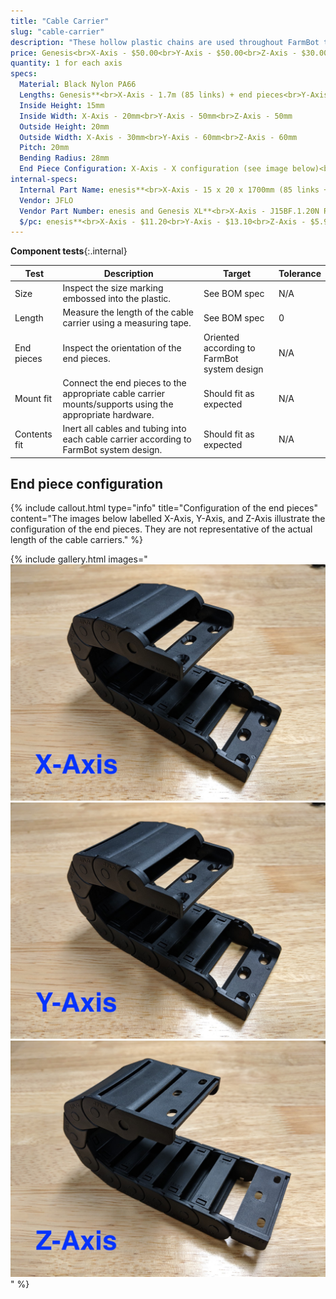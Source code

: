 ```yaml
---
title: "Cable Carrier"
slug: "cable-carrier"
description: "These hollow plastic chains are used throughout FarmBot to manage cables and tubing along each of the three axes."
price: Genesis<br>X-Axis - $50.00<br>Y-Axis - $50.00<br>Z-Axis - $30.00<br><br>**Genesis XL**<br>X-Axis - $80.00<br>Y-Axis - $80.00<br>Z-Axis - $30.00
quantity: 1 for each axis
specs:
  Material: Black Nylon PA66
  Lengths: Genesis**<br>X-Axis - 1.7m (85 links) + end pieces<br>Y-Axis - 1.7m (85 links) + end pieces<br>Z-Axis - 0.74m (37 links) + end pieces<br><br>**Genesis XL**<br>X-Axis - 3.2m (160 links) + end pieces<br>Y-Axis - 3.2m (160 links) + end pieces<br>Z-Axis - 0.74m (37 links) + end pieces
  Inside Height: 15mm
  Inside Width: X-Axis - 20mm<br>Y-Axis - 50mm<br>Z-Axis - 50mm
  Outside Height: 20mm
  Outside Width: X-Axis - 30mm<br>Y-Axis - 60mm<br>Z-Axis - 60mm
  Pitch: 20mm
  Bending Radius: 28mm
  End Piece Configuration: X-Axis - X configuration (see image below)<br>Y-Axis - Y configuration (see image below)<br>Z-Axis - Z configuration (see image below)
internal-specs:
  Internal Part Name: enesis**<br>X-Axis - 15 x 20 x 1700mm (85 links + end pieces in X configuration)<br>Y-Axis - 15 x 50 x 1700mm (85 links + end pieces in Y configuration)<br>Z-Axis - 15 x 50 x 740mm (37 links + end pieces in Z configuration)<br><br>**Genesis XL**<br>X-Axis - 15 x 20 x 3200mm (160 links + end pieces in X configuration)<br>Y-Axis - 15 x 50 x 3200mm (160 links + end pieces in Y configuration)<br>Z-Axis - 15 x 50 x 740mm (37 links + end pieces in Z configuration)
  Vendor: JFLO
  Vendor Part Number: enesis and Genesis XL**<br>X-Axis - J15BF.1.20N R28<br>Y-Axis - J15BF.1.50N R28<br>Z-Axis - J15BF.1.50N R28
  $/pc: enesis**<br>X-Axis - $11.20<br>Y-Axis - $13.10<br>Z-Axis - $5.90<br><br>**Genesis XL**<br>X-Axis - $19.90<br>Y-Axis - $24.50<br>Z-Axis - $5.90
---
```


**Component tests**{:.internal}

|Test         |Description  |Target       |Tolerance    |
|-------------|-------------|-------------|-------------|
|Size         |Inspect the size marking embossed into the plastic.|See BOM spec|N/A
|Length       |Measure the length of the cable carrier using a measuring tape.|See BOM spec|0
|End pieces   |Inspect the orientation of the end pieces.|Oriented according to FarmBot system design|N/A
|Mount fit    |Connect the end pieces to the appropriate cable carrier mounts/supports using the appropriate hardware.|Should fit as expected|N/A
|Contents fit |Inert all cables and tubing into each cable carrier according to FarmBot system design.|Should fit as expected|N/A

## End piece configuration

{%
include callout.html
type="info"
title="Configuration of the end pieces"
content="The images below labelled X-Axis, Y-Axis, and Z-Axis illustrate the configuration of the end pieces. They are not representative of the actual length of the cable carriers."
%}

{% include gallery.html images="
![End pieces configuration - X](_images/cable_carrier_end_piece_configuration_x.jpg)
![End pieces configuration - Y](_images/cable_carrier_end_piece_configuration_y.jpg)
![End pieces configuration - Z](_images/cable_carrier_end_piece_configuration_z.jpg)
" %}
